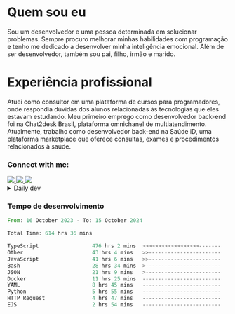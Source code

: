 # Quem sou eu
Sou um desenvolvedor e uma pessoa determinada em solucionar problemas. Sempre procuro melhorar minhas habilidades com programação e tenho me dedicado a desenvolver minha inteligência emocional. Além de ser desenvolvedor, também sou pai, filho, irmão e marido.

# Experiência profissional
Atuei como consultor em uma plataforma de cursos para programadores, onde respondia dúvidas dos alunos relacionadas às tecnologias que eles estavam estudando.
Meu primeiro emprego como desenvolvedor back-end foi na Chat2desk Brasil, plataforma omnichanel de multiatendimento.
Atualmente, trabalho como desenvolvedor back-end na Saúde iD, uma plataforma marketplace que oferece consultas, exames e procedimentos relacionados à saúde.

### Connect with me:
<a href="https://www.linkedin.com/in/theusmoreira" target="_blank" >
<img src="https://img.shields.io/badge/linkedin-%230077B5.svg?&style=for-the-badge&logo=linkedin&logoColor=white ">
</a>
<a href="https://www.instagram.com/matheus.s.moreira/" target="_blank">
<img src="https://img.shields.io/badge/instagram-%23E4405F.svg?&style=for-the-badge&logo=instagram&logoColor=white">
</a>
<a href="mailto:matheussm301@gmail.com"  target="_blank">
<img src="https://img.shields.io/badge/gmail-%23E4405F.svg?&style=for-the-badge&logo=gmail&logoColor=white">
</a>


<details>
  <summary>Daily dev </summary>
<p>
  <a href="https://app.daily.dev/matheussantos"><img src="https://github.com/matheus-santos-moreira/matheus-santos-moreira/blob/master/devcard.svg" width="200" alt="Matheus Santos's Dev Card"/></a>
 </p>
</details>

<h3>Tempo de desenvolvimento</h3>

<!--START_SECTION:waka-->

```rust
From: 16 October 2023 - To: 15 October 2024

Total Time: 614 hrs 36 mins

TypeScript                 476 hrs 2 mins  >>>>>>>>>>>>>>>>>>-------   72.38 %
Other                      43 hrs 4 mins   >>-----------------------   06.55 %
JavaScript                 41 hrs 6 mins   >>-----------------------   06.25 %
Bash                       28 hrs 34 mins  >------------------------   04.35 %
JSON                       21 hrs 9 mins   >------------------------   03.22 %
Docker                     11 hrs 25 mins  -------------------------   01.74 %
YAML                       8 hrs 45 mins   -------------------------   01.33 %
Python                     5 hrs 55 mins   -------------------------   00.90 %
HTTP Request               4 hrs 47 mins   -------------------------   00.73 %
EJS                        2 hrs 54 mins   -------------------------   00.44 %
```

<!--END_SECTION:waka-->
